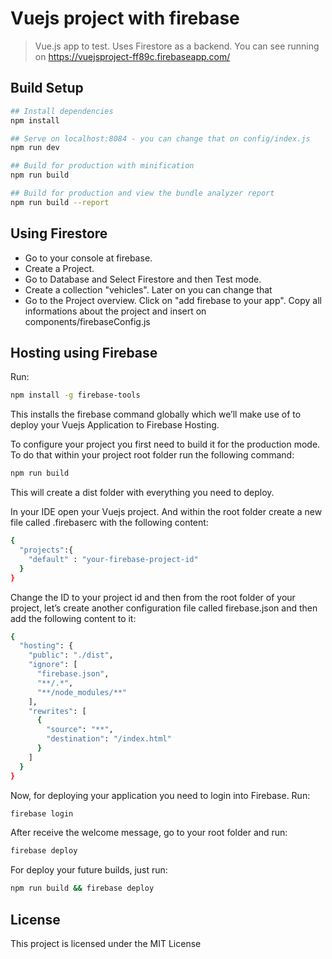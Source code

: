 # Vuejs project with firebase

> Vue.js app to test. Uses Firestore as a backend.
You can see running on https://vuejsproject-ff89c.firebaseapp.com/

## Build Setup

``` bash
## Install dependencies
npm install

## Serve on localhost:8084 - you can change that on config/index.js
npm run dev

## Build for production with minification
npm run build

## Build for production and view the bundle analyzer report
npm run build --report
```

## Using Firestore

- Go to your console at firebase.
- Create a Project.
- Go to Database and Select Firestore and then Test mode.
- Create a collection "vehicles". Later on you can change that
- Go to the Project overview. Click on "add firebase to your app". Copy all informations about the project and insert on components/firebaseConfig.js

## Hosting using Firebase

Run:

``` bash
npm install -g firebase-tools
```

This installs the firebase command globally which we’ll make use of to deploy your Vuejs Application to Firebase Hosting.

To configure your project you first need to build it for the production mode. To do that within your project root folder run the following command:

``` bash
npm run build
```

This will create a dist folder with everything you need to deploy.

In your IDE open your Vuejs project. And within the root folder create a new file called .firebaserc with the following content:

``` bash
{
  "projects":{
    "default" : "your-firebase-project-id"
  }
}
```

Change the ID to your project id and then from the root folder of your project, let’s create another configuration file called firebase.json and then add the following content to it:

``` bash
{
  "hosting": {
    "public": "./dist",
    "ignore": [
      "firebase.json",
      "**/.*",
      "**/node_modules/**"
    ],
    "rewrites": [
      {
        "source": "**",
        "destination": "/index.html"
      }
    ]
  }
}
```

Now, for deploying your application you need to login into Firebase. Run:

``` bash
firebase login
```

After receive the welcome message, go to your root folder and run:

``` bash
firebase deploy
```

For deploy your future builds, just run:

``` bash
npm run build && firebase deploy
```

## License
This project is licensed under the MIT License
